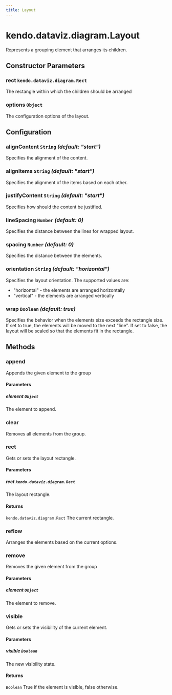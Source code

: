 ```yaml
---
title: Layout
---
```


# kendo.dataviz.diagram.Layout

Represents a grouping element that arranges its children.

## Constructor Parameters

### rect `kendo.dataviz.diagram.Rect`

The rectangle within which the children should be arranged

### options `Object`

The configuration options of the layout.

## Configuration

### alignContent `String` *(default: "start")*

Specifies the alignment of the content.

### alignItems `String` *(default: "start")*

Specifies the alignment of the items based on each other.

### justifyContent `String` *(default: "start")*

Specifies how should the content be justified.

### lineSpacing `Number` *(default: 0)*

Specifies the distance between the lines for wrapped layout.

### spacing `Number` *(default: 0)*

Specifies the distance between the elements.

### orientation `String` *(default: "horizontal")*

Specifies the layout orientation. The supported values are:

* "horizontal" - the elements are arranged horizontally
* "vertical" - the elements are arranged vertically

### wrap `Boolean` *(default: true)*

Specifies the behavior when the elements size exceeds the rectangle size. If set to true, the elements will be moved to the next "line". If set to false, the layout will be scaled so that the elements fit in the rectangle.

## Methods

### append
Appends the given element to the group

#### Parameters

##### element `Object`
The element to append.

### clear
Removes all elements from the group.

### rect
Gets or sets the layout rectangle.

#### Parameters

##### rect `kendo.dataviz.diagram.Rect`
The layout rectangle.

#### Returns
`kendo.dataviz.diagram.Rect` The current rectangle.

### reflow
Arranges the elements based on the current options.

### remove
Removes the given element from the group

#### Parameters

##### element `Object`
The element to remove.

### visible
Gets or sets the visibility of the current element.

#### Parameters

##### visible `Boolean`
The new visibility state.

#### Returns
`Boolean` True if the element is visible, false otherwise.
